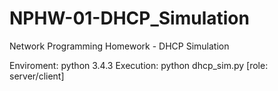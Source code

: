 # NPHW-01-DHCP_Simulation

Network Programming Homework - DHCP Simulation

Enviroment: python 3.4.3
Execution: python dhcp_sim.py [role: server/client]
